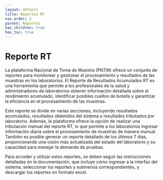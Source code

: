 ```yaml
---
layout: default
title: Reportes RT
nav_order: 2
parent: Reportes
has_children: true
has_toc: true
---
```

# Reporte RT

La plataforma Nacional de Toma de Muestra (PNTM) ofrece un conjunto de reportes para monitorear y gestionar el procesamiento y resultados de las muestras en los laboratorios. El Reporte de Resultados Acumulados RT es una herramienta que permite a los profesionales de la salud y administradores de laboratorios obtener información detallada sobre el rendimiento acumulado, identificar posibles cuellos de botella y garantizar la eficiencia en el procesamiento de las muestras.

Este reporte se divide en varias secciones, incluyendo resultados acumulados, resultados obtenidos del sistema y resultados tributados por laboratorio. Además, la plataforma ofrece la opción de realizar una tributación manual del reporte RT, lo que permite a los laboratorios ingresar información diaria sobre el procesamiento de muestras de manera manual. También es posible generar un reporte detallado de los últimos 7 días, proporcionando una visión más actualizada del estado del laboratorio y su capacidad para manejar la demanda de pruebas.

Para acceder y utilizar estos reportes, se deben seguir las instrucciones detalladas en la documentación, que incluye cómo ingresar a la interfaz del sistema, seleccionar los reportes y submenús correspondientes, y descargar los reportes en formato excel.